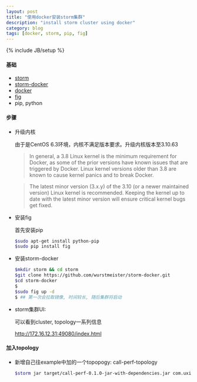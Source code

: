 ```yaml
---
layout: post
title: "使用docker安装storm集群"
description: "install storm cluster using docker"
category: blog
tags: [docker, storm, pip, fig]
---
```

{% include JB/setup %}

#### 基础
* [storm](https://storm.apache.org/)
* [storm-docker](https://github.com/wurstmeister/storm-docker)
* [docker](https://www.docker.com/)
* [fig](http://www.fig.sh/)
* pip, python

#### 步骤
* 升级内核

  由于是CentOS 6.3环境，内核不满足版本要求。升级内核版本至3.10.63

  >In general, a 3.8 Linux kernel is the minimum requirement for Docker, as some of the prior versions have known issues that are triggered by Docker. Linux kernel versions older than 3.8 are known to cause kernel panics and to break Docker.

  >The latest minor version (3.x.y) of the 3.10 (or a newer maintained version) Linux kernel is recommended. Keeping the kernel up to date with the latest minor version will ensure critical kernel bugs get fixed.

* 安装fig

  首先安装pip 

  ~~~bash
  $sudo apt-get install python-pip 
  $sudo pip install fig
  ~~~

* 安装storm-docker

  ~~~bash
  $mkdir storm && cd storm
  $git clone https://github.com/wurstmeister/storm-docker.git
  $cd storm-docker
  $
  $sudo fig up -d
  $ ## 第一次会拉取镜像, 时间较长, 随后集群将启动
  ~~~

* storm集群UI: 

  可以看到cluster, topology一系列信息

  <http://172.16.12.31:49080/index.html>

#### 加入topology
* 新增自己往example中加的一个topopogy: call-perf-topology

  ~~~bash
  $storm jar target/call-perf-0.1.0-jar-with-dependencies.jar com.uxin.storm.RollingTopWords call-perf-topology  remote -c nimbus.host=172.16.12.31 -c nimbus.thrift.port=49627
  ~~~
